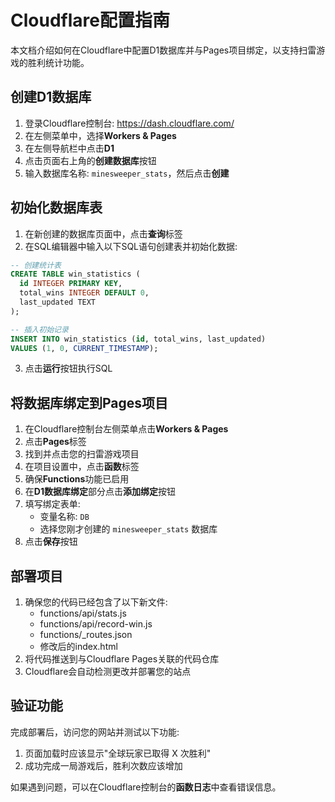 # Cloudflare配置指南

本文档介绍如何在Cloudflare中配置D1数据库并与Pages项目绑定，以支持扫雷游戏的胜利统计功能。

## 创建D1数据库

1. 登录Cloudflare控制台: https://dash.cloudflare.com/
2. 在左侧菜单中，选择**Workers & Pages**
3. 在左侧导航栏中点击**D1**
4. 点击页面右上角的**创建数据库**按钮
5. 输入数据库名称: `minesweeper_stats`，然后点击**创建**

## 初始化数据库表

1. 在新创建的数据库页面中，点击**查询**标签
2. 在SQL编辑器中输入以下SQL语句创建表并初始化数据:

```sql
-- 创建统计表
CREATE TABLE win_statistics (
  id INTEGER PRIMARY KEY,
  total_wins INTEGER DEFAULT 0,
  last_updated TEXT
);

-- 插入初始记录
INSERT INTO win_statistics (id, total_wins, last_updated) 
VALUES (1, 0, CURRENT_TIMESTAMP);
```

3. 点击**运行**按钮执行SQL

## 将数据库绑定到Pages项目

1. 在Cloudflare控制台左侧菜单点击**Workers & Pages**
2. 点击**Pages**标签
3. 找到并点击您的扫雷游戏项目
4. 在项目设置中，点击**函数**标签
5. 确保**Functions**功能已启用
6. 在**D1数据库绑定**部分点击**添加绑定**按钮
7. 填写绑定表单:
   - 变量名称: `DB`
   - 选择您刚才创建的 `minesweeper_stats` 数据库
8. 点击**保存**按钮

## 部署项目

1. 确保您的代码已经包含了以下新文件:
   - functions/api/stats.js
   - functions/api/record-win.js
   - functions/_routes.json
   - 修改后的index.html
2. 将代码推送到与Cloudflare Pages关联的代码仓库
3. Cloudflare会自动检测更改并部署您的站点

## 验证功能

完成部署后，访问您的网站并测试以下功能:
1. 页面加载时应该显示"全球玩家已取得 X 次胜利"
2. 成功完成一局游戏后，胜利次数应该增加

如果遇到问题，可以在Cloudflare控制台的**函数日志**中查看错误信息。 